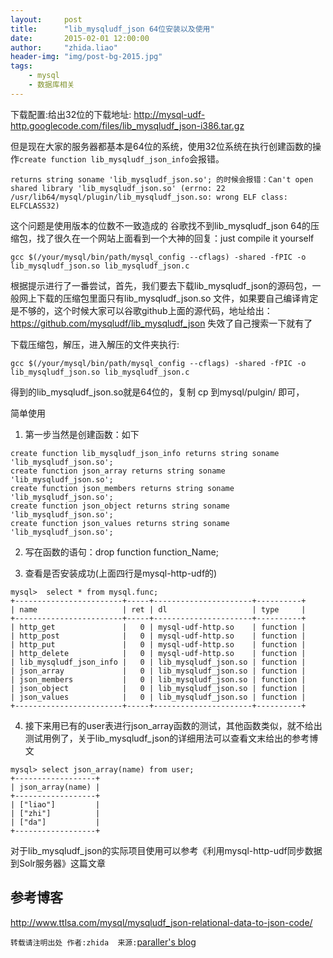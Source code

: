 ```yaml
---
layout:     post
title:      "lib_mysqludf_json 64位安装以及使用"
date:       2015-02-01 12:00:00
author:     "zhida.liao"
header-img: "img/post-bg-2015.jpg"
tags:
    - mysql
    - 数据库相关
---
```



下载配置:给出32位的下载地址: http://mysql-udf-http.googlecode.com/files/lib_mysqludf_json-i386.tar.gz

但是现在大家的服务器都基本是64位的系统，使用32位系统在执行创建函数的操作`create function lib_mysqludf_json_info`会报错。
```
returns string soname 'lib_mysqludf_json.so'; 的时候会报错：Can't open shared library 'lib_mysqludf_json.so' (errno: 22 /usr/lib64/mysql/plugin/lib_mysqludf_json.so: wrong ELF class: ELFCLASS32)
```

这个问题是使用版本的位数不一致造成的
谷歌找不到lib_mysqludf_json 64的压缩包，找了很久在一个网站上面看到一个大神的回复：just compile it yourself

```
gcc $(/your/mysql/bin/path/mysql_config --cflags) -shared -fPIC -o lib_mysqludf_json.so lib_mysqludf_json.c
```

根据提示进行了一番尝试，首先，我们要去下载lib_mysqludf_json的源码包，一般网上下载的压缩包里面只有lib_mysqludf_json.so 文件，如果要自己编译肯定是不够的，这个时候大家可以谷歌github上面的源代码，地址给出：https://github.com/mysqludf/lib_mysqludf_json 失效了自己搜索一下就有了

下载压缩包，解压，进入解压的文件夹执行:

```
gcc $(/your/mysql/bin/path/mysql_config --cflags) -shared -fPIC -o lib_mysqludf_json.so lib_mysqludf_json.c 
```

得到的lib_mysqludf_json.so就是64位的，复制 cp 到mysql/pulgin/ 即可，

简单使用
1. 第一步当然是创建函数：如下
```
create function lib_mysqludf_json_info returns string soname 'lib_mysqludf_json.so';
create function json_array returns string soname 'lib_mysqludf_json.so';
create function json_members returns string soname 'lib_mysqludf_json.so';
create function json_object returns string soname 'lib_mysqludf_json.so';
create function json_values returns string soname 'lib_mysqludf_json.so'; 
```

2. 写在函数的语句：drop function function_Name;

3. 查看是否安装成功(上面四行是mysql-http-udf的)
```
mysql>  select * from mysql.func;
+------------------------+-----+----------------------+----------+
| name                   | ret | dl                   | type     |
+------------------------+-----+----------------------+----------+
| http_get               |   0 | mysql-udf-http.so    | function |
| http_post              |   0 | mysql-udf-http.so    | function |
| http_put               |   0 | mysql-udf-http.so    | function |
| http_delete            |   0 | mysql-udf-http.so    | function |
| lib_mysqludf_json_info |   0 | lib_mysqludf_json.so | function |
| json_array             |   0 | lib_mysqludf_json.so | function |
| json_members           |   0 | lib_mysqludf_json.so | function |
| json_object            |   0 | lib_mysqludf_json.so | function |
| json_values            |   0 | lib_mysqludf_json.so | function |
+------------------------+-----+----------------------+----------+
```

4. 接下来用已有的user表进行json_array函数的测试，其他函数类似，就不给出测试用例了，关于lib_mysqludf_json的详细用法可以查看文末给出的参考博文
```
mysql> select json_array(name) from user;
+------------------+
| json_array(name) |
+------------------+
| ["liao"]         |
| ["zhi"]          |
| ["da"]           |
+------------------+
```



对于lib_mysqludf_json的实际项目使用可以参考《利用mysql-http-udf同步数据到Solr服务器》这篇文章


## 参考博客
http://www.ttlsa.com/mysql/mysqludf_json-relational-data-to-json-code/

`转载请注明出处 作者:zhida  来源:`[paraller's blog](http://www.paraller.com)





